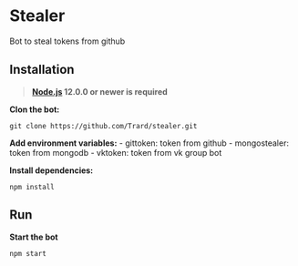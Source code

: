 # Stealer

Bot to steal tokens from github

## Installation
> **[Node.js](https://nodejs.org/) 12.0.0 or newer is required**
 
**Clon the bot:**
```
git clone https://github.com/Trard/stealer.git
```

**Add environment variables:**
    - gittoken: token from github
    - mongostealer: token from mongodb
    - vktoken: token from vk group bot

**Install dependencies:**
```
npm install
```

## Run
**Start the bot**
```
npm start
```
